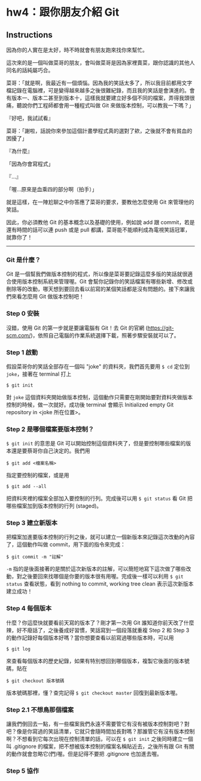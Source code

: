 # hw4：跟你朋友介紹 Git

## Instructions

因為你的人實在是太好，時不時就會有朋友跑來找你來幫忙。

這次來的是一個叫做菜哥的朋友，會叫做菜哥是因為家裡賣菜，跟你認識的其他人同名的話純屬巧合。

菜哥：「就是啊，我最近有一個煩惱。因為我的笑話太多了，所以我目前都用文字檔記錄在電腦裡，可是變得越來越多之後很難紀錄，而且我的笑話是會演進的。會有版本一、版本二甚至到版本十，這樣我就要建立好多個不同的檔案，弄得我頭很痛，聽說你們工程師都會用一種程式叫做 Git 來做版本控制，可以教我一下嗎？」

『好吧，我試試看』

菜哥：「謝啦，話說你來參加這個計畫學程式真的選對了欸，之後就不會有貧血的困擾了」

『為什麼』

「因為你會寫程式」

『...』

「喔...原來是血乘四的部分啊（拍手）」

就是這樣，在一陣尬聊之中你答應了菜哥的要求，要教他怎麼使用 Git 來管理他的笑話。

因此，你必須教他 Git 的基本概念以及基礎的使用，例如說 add 跟 commit，若是還有時間的話可以連 push 或是 pull 都講，菜哥能不能順利成為電視笑話冠軍，就靠你了！

---

### Git 是什麼？
Git 是一個幫我們做版本控制的程式，所以像是菜哥要記錄這麼多版的笑話就很適合使用版本控制系統來管理喔。Git 會幫你記錄你的笑話檔案有哪些新增、修改或刪除等的改動，哪天想到要回去看以前寫的某個笑話都是沒有問題的。接下來讓我們來看怎麼用 Git 做版本控制吧！

### Step 0 安裝
沒錯，使用 Git 的第一步就是要讓電腦有 Git！去 Git 的官網 (https://git-scm.com/)，依照自己電腦的作業系統選擇下載，照著步驟安裝就可以了。

### Step 1 啟動
假設菜哥你的笑話全部存在一個叫 "joke" 的資料夾，我們首先要用 `$ cd` 定位到 `joke`，接著在 terminal 打上

```
$ git init
```

對 `joke` 這個資料夾開始做版本控制，這個動作只需要在剛開始要對資料夾做版本控制的時候，做一次就好。成功後 terminal 會顯示 Initialized empty Git repository in <joke 所在位置>。

### Step 2 是哪個檔案要版本控制？
`$ git init` 的意思是 Git 可以開始控制這個資料夾了，但是要控制哪些檔案的版本還是要蔡哥你自己決定的。我們用

```
$ git add <檔案名稱>
```

指定要控制的檔案，或是用

```
$ git add --all
```

把資料夾裡的檔案全部加入要控制的行列。完成後可以用 `$ git status` 看 Git 把哪些檔案加到版本控制的行列 (staged)。

### Step 3 建立新版本
把檔案加進要版本控制的行列之後，就可以建立一個新版本來記錄這次改動的內容了，這個動作叫做 commit，用下面的指令來完成：

```
$ git commit -m "註解"
```

`-m` 指的是後面接著的是關於這次新版本的註解，可以簡短地寫下這次做了哪些改動，對之後要回來找哪個是你要的版本很有用喔。完成後一樣可以利用 `$ git status` 查看狀態，看到 nothing to commit, working tree clean 表示這次新版本建立成功！

### Step 4 每個版本
什麼？你這麼快就要看前天寫的版本了？剛才第一次用 Git 誰知道你前天改了什麼辣，好不廢話了，之後養成好習慣，笑話寫到一個段落就重複 Step 2 和 Step 3 的動作記錄好每個版本好嗎？當你想要查看以前寫過哪些版本時，可以用

```
$ git log
```

來查看每個版本的歷史紀錄，如果有特別想回到哪個版本，複製它後面的版本號碼，貼在

```
$ git checkout 版本號碼
```

版本號碼那裡，懂？查完記得 `$ git checkout master` 回復到最新版本喔。

### Step 2.1 不想鳥那個檔案
讓我們倒回去一點，有一些檔案我們永遠不需要管它有沒有被版本控制對吧？對吧？像是你寫過的笑話清單，它就只會隨時間加長對嗎？那誰管它有沒有版本控制啊？不想看到它每次出現在控制清單的話，可以在 `$ git init` 之後同時建立一個叫 .gitignore 的檔案，把不想被版本控制的檔案名稱貼近去，之後所有跟 Git 有關的動作就會忽略它(們)喔。但是記得不要把 .gitignore 也加進去喔。

### Step 5 協作
